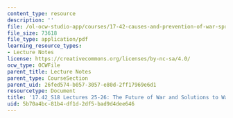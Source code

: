 ```yaml
---
content_type: resource
description: ''
file: /ol-ocw-studio-app/courses/17-42-causes-and-prevention-of-war-spring-2018/5b70a4bc81b4df1d2df5bad9d4dee646_MIT17_42S18_lec25-26_FutureWar.pdf
file_size: 73618
file_type: application/pdf
learning_resource_types:
- Lecture Notes
license: https://creativecommons.org/licenses/by-nc-sa/4.0/
ocw_type: OCWFile
parent_title: Lecture Notes
parent_type: CourseSection
parent_uid: 26fed574-b057-3057-e80d-2ff17969e6d1
resourcetype: Document
title: '17.42_S18 Lectures 25-26: The Future of War and Solutions to War'
uid: 5b70a4bc-81b4-df1d-2df5-bad9d4dee646
---
```

